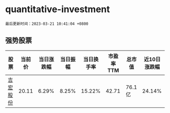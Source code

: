 # quantitative-investment

`最后更新时间：2023-03-21 10:41:04 +0800`

## 强势股票

|股票|当前价|当日涨跌幅|当日振幅|当日换手率|市盈率TTM|总市值|近10日涨跌幅|
|----|----|----|----|----|----|----|----|
|[吉宏股份](https://xueqiu.com/S/SZ002803)|20.11|6.29%|8.25%|15.22%|42.71|76.1亿|24.14%|
